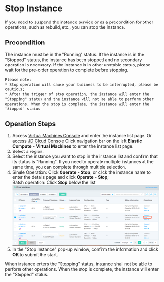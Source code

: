 # Stop Instance

If you need to suspend the instance service or as a precondition for other operations, such as rebuild, etc., you can stop the instance.

## Precondition

The instance must be in the "Running" status. If the instance is in the "Stopped" status, the instance has been stopped and no secondary operation is necessary. If the instance is in other unstable status, please wait for the pre-order operation to complete before stopping.
	
	Please note:
	* Stop operation will cause your business to be interrupted, please be cautious;
	* After the trigger of stop operation, the instance will enter the "Stopping" status and the instance will not be able to perform other operations. When the stop is complete, the instance will enter the "Stopped" status.


## Operation Steps
1. Access [Virtual Machines Console](https://cns-console.jdcloud.com/host/compute/list) and enter the instance list page. Or access [JD Cloud Console](https://console.jdcloud.com) Click navigation bar on the left **Elastic Compute** - **Virtual Machines** to enter the instance list page.
2. Select a region.
3. Select the instance you want to stop in the instance list and confirm that its status is "Running". If you need to operate multiple instances at the same time, you can complete through multiple selection.
4. Single Operation: Click **Operate** - **Stop**, or click the instance name to enter the details page and click **Operate** - **Stop**;
<br>Batch operation: Click **Stop** below the list
![](../../../../../image/vm/stopinstance.png)
5. In the "Stop Instance" pop-up window, confirm the information and click **OK** to submit the start.

When instance enters the "Stopping" status, instance shall not be able to perform other operations. When the stop is complete, the instance will enter the "Stopped" status.
